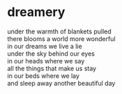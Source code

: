 # dreamery

under the warmth of blankets pulled\
there blooms a world more wonderful\
in our dreams we live a lie\
under the sky behind our eyes\
in our heads where we say\
all the things that make us stay\
in our beds where we lay\
and sleep away another beautiful day
